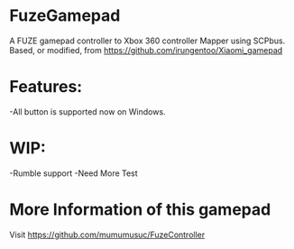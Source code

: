 # FuzeGamepad
A FUZE gamepad controller to Xbox 360 controller Mapper using SCPbus.
Based, or modified, from https://github.com/irungentoo/Xiaomi_gamepad

# Features:
-All button is supported now on Windows.

# WIP:
-Rumble support
-Need More Test

# More Information of this gamepad
Visit https://github.com/mumumusuc/FuzeController
